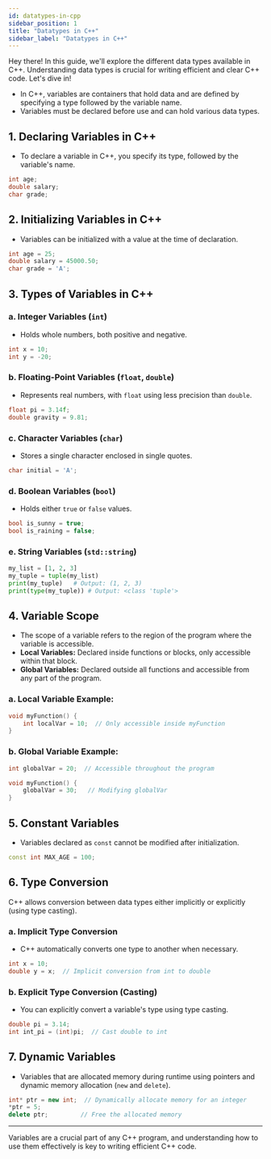 ```yaml
---
id: datatypes-in-cpp
sidebar_position: 1
title: "Datatypes in C++"
sidebar_label: "Datatypes in C++"
---
```


Hey there! In this guide, we'll explore the different data types available in C++. Understanding data types is crucial for writing efficient and clear C++ code. Let's dive in!

* In C++, variables are containers that hold data and are defined by specifying a type followed by the variable name.
* Variables must be declared before use and can hold various data types.

## 1. Declaring Variables in C++

- To declare a variable in C++, you specify its type, followed by the variable's name.
```cpp
int age;
double salary;
char grade;
```

## 2. Initializing Variables in C++

- Variables can be initialized with a value at the time of declaration.
```cpp
int age = 25;
double salary = 45000.50;
char grade = 'A';
```

## 3. Types of Variables in C++

### a.  Integer Variables (`int`)
- Holds whole numbers, both positive and negative.
```cpp
int x = 10;
int y = -20;
```

### b. Floating-Point Variables (`float`, `double`)
- Represents real numbers, with `float` using less precision than `double`.
```cpp
float pi = 3.14f;
double gravity = 9.81;
```

### c. Character Variables (`char`)
- Stores a single character enclosed in single quotes.
```cpp
char initial = 'A';
```

### d. Boolean Variables (`bool`)
- Holds either `true` or `false` values.
```cpp
bool is_sunny = true;
bool is_raining = false;
```

### e. String Variables (`std::string`)

```python
my_list = [1, 2, 3]
my_tuple = tuple(my_list)
print(my_tuple)   # Output: (1, 2, 3)
print(type(my_tuple)) # Output: <class 'tuple'>
```

## 4. Variable Scope
- The scope of a variable refers to the region of the program where the variable is accessible.
 - **Local Variables:** Declared inside functions or blocks, only accessible within that block.
 - **Global Variables:** Declared outside all functions and accessible from any part of the program.

### a. Local Variable Example:

```cpp
void myFunction() {
    int localVar = 10;  // Only accessible inside myFunction
}
```

### b. Global Variable Example:

```cpp
int globalVar = 20;  // Accessible throughout the program

void myFunction() {
    globalVar = 30;   // Modifying globalVar
}
```

## 5. Constant Variables
- Variables declared as `const` cannot be modified after initialization.

```cpp
const int MAX_AGE = 100;
```

## 6.  Type Conversion
C++ allows conversion between data types either implicitly or explicitly (using type casting).

### a. Implicit Type Conversion
- C++ automatically converts one type to another when necessary.
```cpp
int x = 10;
double y = x;  // Implicit conversion from int to double
```

### b. Explicit Type Conversion (Casting)
- You can explicitly convert a variable's type using type casting.
```cpp
double pi = 3.14;
int int_pi = (int)pi;  // Cast double to int
```
## 7. Dynamic Variables
- Variables that are allocated memory during runtime using pointers and dynamic memory allocation (`new` and `delete`).
```cpp
int* ptr = new int;  // Dynamically allocate memory for an integer
*ptr = 5;
delete ptr;         // Free the allocated memory
```

---

Variables are a crucial part of any C++ program, and understanding how to use them effectively is key to writing efficient C++ code.